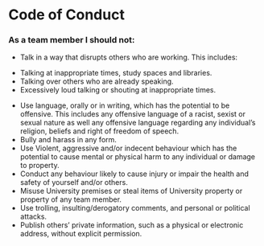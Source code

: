 # Code of Conduct

### As a team member I should not:
* Talk in a way that disrupts others who are working. This includes:
-	Talking at inappropriate times, study spaces and libraries.
- Talking over others who are already speaking.
- Excessively loud talking or shouting at inappropriate times.
* Use language, orally or in writing, which has the potential to be offensive. This includes any offensive language of a racist, sexist or sexual nature as well any offensive language regarding any individual’s religion, beliefs and right of freedom of speech.
* Bully and harass in any form.
* Use Violent, aggressive and/or indecent behaviour which has the potential to cause mental or physical harm to any individual or damage to property.
* Conduct any behaviour likely to cause injury or impair the health and safety of yourself and/or others.
* Misuse University premises or steal items of University property or property of any team member.
* Use trolling, insulting/derogatory comments, and personal or political attacks.
* Publish others’ private information, such as a physical or electronic address, without explicit permission.

